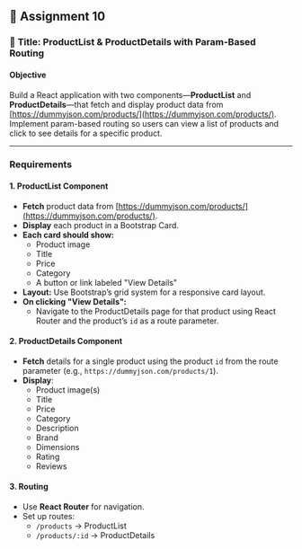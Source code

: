 ## 📝 **Assignment 10**

### 📝 **Title: ProductList & ProductDetails with Param-Based Routing**

#### Objective

Build a React application with two components—**ProductList** and **ProductDetails**—that fetch and display product data from [https://dummyjson.com/products/](https://dummyjson.com/products/). Implement param-based routing so users can view a list of products and click to see details for a specific product.

---

### Requirements

#### 1. ProductList Component

- **Fetch** product data from [https://dummyjson.com/products/](https://dummyjson.com/products/).
- **Display** each product in a Bootstrap Card.
- **Each card should show:**
  - Product image
  - Title
  - Price
  - Category
  - A button or link labeled "View Details"
- **Layout:** Use Bootstrap’s grid system for a responsive card layout.
- **On clicking "View Details":**
  - Navigate to the ProductDetails page for that product using React Router and the product’s `id` as a route parameter.

#### 2. ProductDetails Component

- **Fetch** details for a single product using the product `id` from the route parameter (e.g., `https://dummyjson.com/products/1`).
- **Display**:
  - Product image(s)
  - Title
  - Price
  - Category
  - Description
  - Brand
  - Dimensions
  - Rating
  - Reviews

#### 3. Routing

- Use **React Router** for navigation.
- Set up routes:
  - `/products` → ProductList
  - `/products/:id` → ProductDetails

